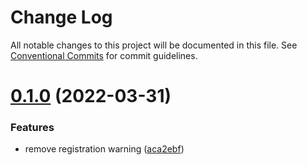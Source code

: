 # Change Log

All notable changes to this project will be documented in this file.
See [Conventional Commits](https://conventionalcommits.org) for commit guidelines.

# [0.1.0](https://github.com/umbraco/Umbraco.UI/compare/@umbraco-ui/uui-base@0.0.15...@umbraco-ui/uui-base@0.1.0) (2022-03-31)

### Features

- remove registration warning ([aca2ebf](https://github.com/umbraco/Umbraco.UI/commit/aca2ebfccc90cedc9895417ade08b18e639f2116))
